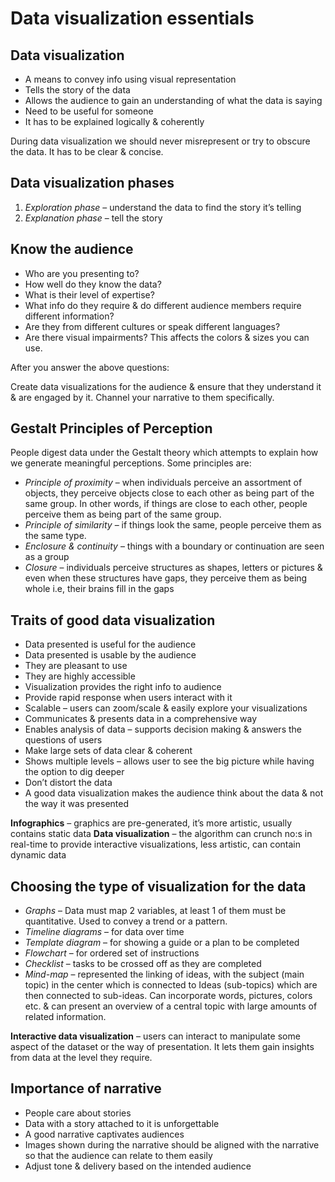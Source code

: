 # Data visualization essentials

## Data visualization
- A means to convey info using visual representation
- Tells the story of the data 
- Allows the audience to gain an understanding of what the data is saying
- Need to be useful for someone
- It has to be explained logically & coherently

During data visualization we should never misrepresent or try to obscure the data. It has to be clear & concise.

## Data visualization phases
1. *Exploration phase* – understand the data to find the story it’s telling
2. *Explanation phase* – tell the story

## Know the audience
- Who are you presenting to?
- How well do they know the data?
- What is their level of expertise?
- What info do they require & do different audience members require different information?
- Are they from different cultures or speak different languages?
- Are there visual impairments? This affects the colors & sizes you can use.

After you answer the above questions:

Create data visualizations for the audience & ensure that they understand it & are engaged by it. Channel your narrative to them specifically.

## Gestalt Principles of Perception
People digest data under the Gestalt theory which attempts to explain how we generate meaningful perceptions. Some principles are:
- *Principle of proximity* – when individuals perceive an assortment of objects, they perceive objects close to each other as being part of the same group. In other words, if things are close to each other, people perceive them as being part of the same group.
- *Principle of similarity* – if things look the same, people perceive them as the same type.
- *Enclosure & continuity* – things with a boundary or continuation are seen as a group
- *Closure* – individuals perceive structures as shapes, letters or pictures & even when these structures have gaps, they perceive them as being whole i.e, their brains fill in the gaps

## Traits of good data visualization
- Data presented is useful for the audience
- Data presented is usable by the audience
- They are pleasant to use
- They are highly accessible
- Visualization provides the right info to audience
- Provide rapid response when users interact with it
- Scalable – users can zoom/scale & easily explore your visualizations
- Communicates & presents data in a comprehensive way
- Enables analysis of data – supports decision making & answers the questions of users
- Make large sets of data clear & coherent
- Shows multiple levels – allows user to see the big picture while having the option to dig deeper
- Don’t distort the data
- A good data visualization makes the audience think about the data & not the way it was presented

**Infographics** – graphics are pre-generated, it’s more artistic, usually contains static data
**Data visualization** – the algorithm can crunch no:s in real-time to provide interactive visualizations, less artistic, can contain dynamic data

## Choosing the type of visualization for the data
- *Graphs* – Data must map 2 variables, at least 1 of them must be quantitative. Used to convey a trend or a pattern.
- *Timeline diagrams* – for data over time
- *Template diagram* – for showing a guide or a plan to be completed
- *Flowchart* – for ordered set of instructions
- *Checklist* – tasks to be crossed off as they are completed
- *Mind-map* – represented the linking of ideas, with the subject (main topic) in the center which is connected to Ideas (sub-topics) which are then connected to sub-ideas. Can incorporate words, pictures, colors etc. & can present an overview of a central topic with large amounts of related information.

**Interactive data visualization** – users can interact to manipulate some aspect of the dataset or the way of presentation. It lets them gain insights from data at the level they require.

## Importance of narrative
- People care about stories
- Data with a story attached to it is unforgettable
- A good narrative captivates audiences
- Images shown during the narrative should be aligned with the narrative so that the audience can relate to them easily
- Adjust tone & delivery based on the intended audience
